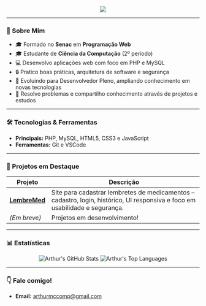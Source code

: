 <p align="center">
  <img src="https://capsule-render.vercel.app/api?type=waving&color=gradient&height=120&section=header&text=Olá,%20sou%20Arthur!&fontSize=35&animation=twinkling"/>
</p>

---

### 👋 Sobre Mim

- 🎓 Formado no **Senac** em **Programação Web**
- 🎓 Estudante de **Ciência da Computação** (2º período)
- 💻 Desenvolvo aplicações web com foco em PHP e MySQL
- 🔒 Pratico boas práticas, arquitetura de software e segurança
- 🚀 Evoluindo para Desenvolvedor Pleno, ampliando conhecimento em novas tecnologias
- 🧩 Resolvo problemas e compartilho conhecimento através de projetos e estudos

---

### 🛠️ Tecnologias & Ferramentas

- **Principais:** PHP, MySQL, HTML5, CSS3 e JavaScript  
- **Ferramentas:** Git e VSCode  

---

### 🚩 Projetos em Destaque

| Projeto | Descrição |
|---------|-----------|
| [**LembreMed**](https://github.com/ArthurM749/Projeto-de-Faculdade-site-Lembrete-de-Medicamentos) | Site para cadastrar lembretes de medicamentos – cadastro, login, histórico, UI responsiva e foco em usabilidade e segurança. |
| *(Em breve)* | Projetos em desenvolvimento! |

---

### 📊 Estatísticas

<p align="center">
  <img src="https://github-readme-stats.vercel.app/api?username=ArthurM749&show_icons=true&theme=radical" alt="Arthur's GitHub Stats"/>
  <img src="https://github-readme-stats.vercel.app/api/top-langs/?username=ArthurM749&layout=compact&theme=radical" alt="Arthur's Top Languages"/>
</p>

---

### 👇 Fale comigo!

- **Email:** arthurmccomp@gmail.com
